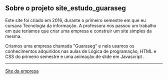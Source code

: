 ## Sobre o projeto site_estudo_guaraseg

Este site foi criado em 2016, durante o primeiro semestre em que eu cursava Tecnologia da informação. A professora nos passou um trabalho em que teríamos que criar uma empresa e construir um site simples da mesma. 

Criamos uma empresa chamada "Guaraseg" e nela usamos os conhecimentos adquiridos nas aulas de Lógica de programação, HTML e CSS do primeiro semestre e uma animação de slide em Javascript . 

--- 

<a href="https://fastnblue.github.io/site_estudo_guaraseg/produtos.html">Site da empresa</a>



